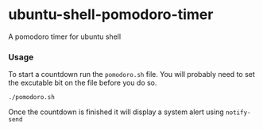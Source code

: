 # ubuntu-shell-pomodoro-timer
A pomodoro timer for ubuntu shell

### Usage

To start a countdown run the `pomodoro.sh` file.  You will probably need to set 
the excutable bit on the file before you do so.

```
./pomodoro.sh
```

Once the countdown is finished it will display a system alert using `notify-send`
